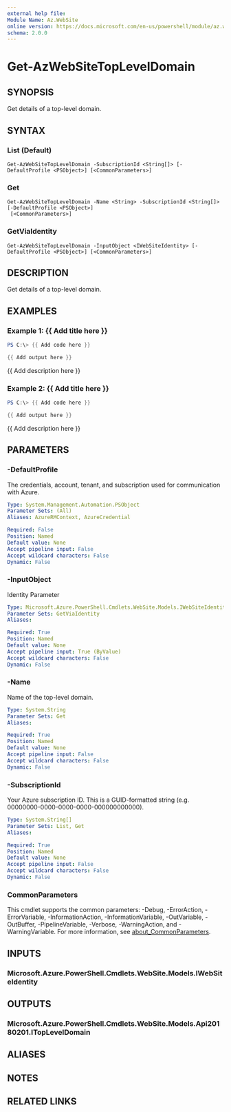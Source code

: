 ```yaml
---
external help file:
Module Name: Az.WebSite
online version: https://docs.microsoft.com/en-us/powershell/module/az.website/get-azwebsitetopleveldomain
schema: 2.0.0
---
```


# Get-AzWebSiteTopLevelDomain

## SYNOPSIS
Get details of a top-level domain.

## SYNTAX

### List (Default)
```
Get-AzWebSiteTopLevelDomain -SubscriptionId <String[]> [-DefaultProfile <PSObject>] [<CommonParameters>]
```

### Get
```
Get-AzWebSiteTopLevelDomain -Name <String> -SubscriptionId <String[]> [-DefaultProfile <PSObject>]
 [<CommonParameters>]
```

### GetViaIdentity
```
Get-AzWebSiteTopLevelDomain -InputObject <IWebSiteIdentity> [-DefaultProfile <PSObject>] [<CommonParameters>]
```

## DESCRIPTION
Get details of a top-level domain.

## EXAMPLES

### Example 1: {{ Add title here }}
```powershell
PS C:\> {{ Add code here }}

{{ Add output here }}
```

{{ Add description here }}

### Example 2: {{ Add title here }}
```powershell
PS C:\> {{ Add code here }}

{{ Add output here }}
```

{{ Add description here }}

## PARAMETERS

### -DefaultProfile
The credentials, account, tenant, and subscription used for communication with Azure.

```yaml
Type: System.Management.Automation.PSObject
Parameter Sets: (All)
Aliases: AzureRMContext, AzureCredential

Required: False
Position: Named
Default value: None
Accept pipeline input: False
Accept wildcard characters: False
Dynamic: False
```

### -InputObject
Identity Parameter

```yaml
Type: Microsoft.Azure.PowerShell.Cmdlets.WebSite.Models.IWebSiteIdentity
Parameter Sets: GetViaIdentity
Aliases:

Required: True
Position: Named
Default value: None
Accept pipeline input: True (ByValue)
Accept wildcard characters: False
Dynamic: False
```

### -Name
Name of the top-level domain.

```yaml
Type: System.String
Parameter Sets: Get
Aliases:

Required: True
Position: Named
Default value: None
Accept pipeline input: False
Accept wildcard characters: False
Dynamic: False
```

### -SubscriptionId
Your Azure subscription ID.
This is a GUID-formatted string (e.g.
00000000-0000-0000-0000-000000000000).

```yaml
Type: System.String[]
Parameter Sets: List, Get
Aliases:

Required: True
Position: Named
Default value: None
Accept pipeline input: False
Accept wildcard characters: False
Dynamic: False
```

### CommonParameters
This cmdlet supports the common parameters: -Debug, -ErrorAction, -ErrorVariable, -InformationAction, -InformationVariable, -OutVariable, -OutBuffer, -PipelineVariable, -Verbose, -WarningAction, and -WarningVariable. For more information, see [about_CommonParameters](http://go.microsoft.com/fwlink/?LinkID=113216).

## INPUTS

### Microsoft.Azure.PowerShell.Cmdlets.WebSite.Models.IWebSiteIdentity

## OUTPUTS

### Microsoft.Azure.PowerShell.Cmdlets.WebSite.Models.Api20180201.ITopLevelDomain

## ALIASES

## NOTES

## RELATED LINKS

